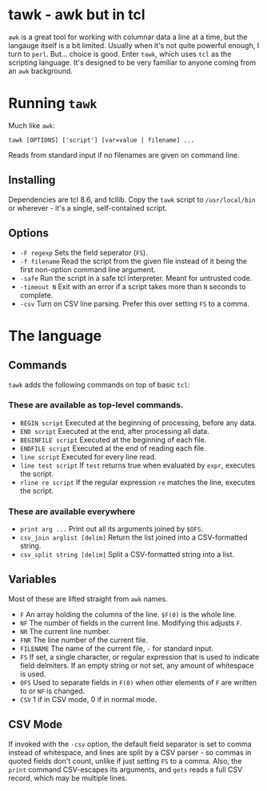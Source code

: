 tawk - awk but in tcl
=====================

`awk` is a great tool for working with columnar data a line at a time,
but the langauge itself is a bit limited. Usually when it's not quite
powerful enough, I turn to `perl`. But... choice is good. Enter
`tawk`, which uses `tcl` as the scripting language. It's designed to
be very familiar to anyone coming from an `awk` background.

Running `tawk`
==============

Much like `awk`:

    tawk [OPTIONS] ['script'] [var=value | filename] ...

Reads from standard input if no filenames are given on command line.

Installing
----------

Dependencies are tcl 8.6, and tcllib. Copy the `tawk` script to
`/usr/local/bin` or wherever - it's a single, self-contained script.

Options
-------

* `-F regexp` Sets the field seperator (`FS`).
* `-f filename` Read the script from the given file instead of it
  being the first non-option command line argument.
* `-safe` Run the script in a safe tcl interpreter. Meant for untrusted code.
* `-timeout N` Exit with an error if a script takes more than `N`
  seconds to complete.
* `-csv` Turn on CSV line parsing. Prefer this over setting `FS` to a comma.

The language
============

Commands
--------

`tawk` adds the following commands on top of basic `tcl`:

### These are available as top-level commands.

* `BEGIN script` Executed at the beginning of processing, before any data.
* `END script` Executed at the end, after processing all data.
* `BEGINFILE script` Executed at the beginning of each file.
* `ENDFILE script` Executed at the end of reading each file.
* `line script` Executed for every line read.
* `line test script` If `test` returns true when evaluated by `expr`,
  executes the script.
* `rline re script` If the regular expression `re` matches the line,
  executes the script.

### These are available everywhere
* `print arg ...` Print out all its arguments joined by `$OFS`.
* `csv_join arglist [delim]` Return the list joined into a CSV-formatted string.
* `csv_split string [delim]` Split a CSV-formatted string into a list.

Variables
---------

Most of these are lifted straight from `awk` names.

* `F` An array holding the columns of the line. `$F(0)` is the whole line.
* `NF` The number of fields in the current line. Modifying this adjusts `F`.
* `NR` The current line number.
* `FNR` The line number of the current file.
* `FILENAME` The name of the current file, `-` for standard input.
* `FS` If set, a single character, or regular expression that is used
  to indicate field delmiters. If an empty string or not set, any
  amount of whitespace is used.
* `OFS` Used to separate fields in `F(0)` when other elements of `F`
  are written to or `NF` is changed.
* `CSV` 1 if in CSV mode, 0 if in normal mode.

CSV Mode
--------

If invoked with the `-csv` option, the default field separator is set
to comma instead of whitespace, and lines are split by a CSV parser -
so commas in quoted fields don't count, unlike if just setting `FS` to
a comma. Also, the `print` command CSV-escapes its arguments, and
`gets` reads a full CSV record, which may be multiple lines.
